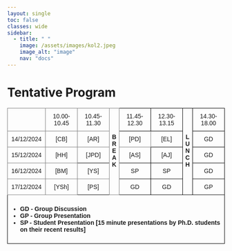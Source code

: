 ```yaml
---
layout: single
toc: false
classes: wide
sidebar:  
  - title: " "   
    image: /assets/images/kol2.jpeg
    image_alt: "image"
    nav: "docs"
---
```


# Tentative Program

<style type="text/css">
.tg  {border-collapse:collapse;border-spacing:0;}
.tg td{border-color:black;border-style:solid;border-width:1px;font-family:Arial, sans-serif;font-size:14px;
  overflow:hidden;padding:10px 5px;word-break:normal;}
.tg th{border-color:black;border-style:solid;border-width:1px;font-family:Arial, sans-serif;font-size:14px;
  font-weight:normal;overflow:hidden;padding:10px 5px;word-break:normal;}
.tg .tg-baqh{text-align:center;vertical-align:top}
.tg .tg-c3ow{border-color:inherit;text-align:center;vertical-align:top}
.tg .tg-0lax{text-align:left;vertical-align:top}
</style>
<table class="tg"><thead>
  <tr>
    <th class="tg-c3ow"></th>
    <th class="tg-c3ow">10.00-10.45</th>
    <th class="tg-c3ow">10.45-11.30</th>
    <th class="tg-c3ow" rowspan="5"><br><br><br><span style="font-weight:bold">B</span><br><span style="font-weight:bold">R</span><br><span style="font-weight:bold">E</span><br><span style="font-weight:bold">A</span><br><span style="font-weight:bold">K</span></th>
    <th class="tg-baqh">11.45-12.30</th>
    <th class="tg-baqh">12.30-13.15</th>
    <th class="tg-baqh" rowspan="5"><br><br><br><span style="font-weight:bold">L</span><br><span style="font-weight:bold">U</span><br><span style="font-weight:bold">N</span><br><span style="font-weight:bold">C</span><br><span style="font-weight:bold">H</span></th>
    <th class="tg-baqh">14.30-18.00</th>
  </tr>
  <tr>
    <th class="tg-c3ow">14/12/2024</th>
    <th class="tg-c3ow">[CB]</th>
    <th class="tg-c3ow">[AR]</th>
    <th class="tg-c3ow">[PD]</th>
    <th class="tg-baqh">[EL]</th>
    <th class="tg-baqh">GD</th>
  </tr>
  <tr>
    <th class="tg-c3ow">15/12/2024</th>
    <th class="tg-c3ow">[HH]</th>
    <th class="tg-baqh">[JPD]</th>
    <th class="tg-baqh">[AS]</th>
    <th class="tg-baqh">[AJ]</th>    
    <th class="tg-baqh">GD</th>
  </tr>
  <tr>
    <th class="tg-c3ow">16/12/2024</th>
    <th class="tg-c3ow">[BM]</th>
    <th class="tg-c3ow">[YS]</th>
    <th class="tg-baqh">SP</th>
    <th class="tg-baqh">SP</th>
    <th class="tg-baqh">GD</th>
  </tr>
  <tr>
    <th class="tg-c3ow">17/12/2024</th>
    <th class="tg-c3ow">[YSh]</th>
    <th class="tg-baqh">[PS]</th>
    <th class="tg-baqh">GD</th>
    <th class="tg-baqh">GD</th>
    <th class="tg-baqh">GP</th>
  </tr></thead>
  <tr>
    <td class="tg-0lax" colspan="8"><span style="font-weight:bold">
    <ul>
    <li> GD - Group Discussion </li>
    <li> GP - Group Presentation </li>
    <li> SP - Student Presentation [15 minute presentations by Ph.D. students on their recent results] </li>
    </ul>
    </td>
  </tr>
</table>
